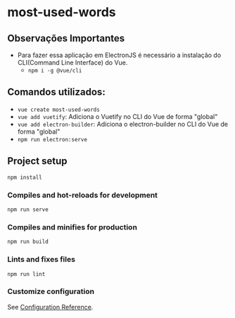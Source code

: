 # most-used-words

##  Observações Importantes
- Para fazer essa aplicação em ElectronJS é necessário a instalação do CLI(Command Line Interface) do Vue.
  - `npm i -g @vue/cli`

## Comandos utilizados:
- `vue create most-used-words`
- `vue add vuetify`: Adiciona o Vuetify no CLI do Vue de forma "global"
- `vue add electron-builder`: Adiciona o electron-builder no CLI do Vue de forma "global"
- `npm run electron:serve`

## Project setup
```
npm install
```

### Compiles and hot-reloads for development
```
npm run serve
```

### Compiles and minifies for production
```
npm run build
```

### Lints and fixes files
```
npm run lint
```

### Customize configuration
See [Configuration Reference](https://cli.vuejs.org/config/).
